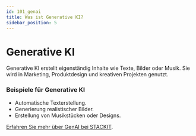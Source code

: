 ```yaml
---
id: 101_genai
title: Was ist Generative KI?
sidebar_position: 5
---
```


# Generative KI

Generative KI erstellt eigenständig Inhalte wie Texte, Bilder oder Musik. Sie wird in Marketing, Produktdesign und kreativen Projekten genutzt.

### Beispiele für Generative KI
- Automatische Texterstellung.
- Generierung realistischer Bilder.
- Erstellung von Musikstücken oder Designs.

[Erfahren Sie mehr über GenAI bei STACKIT](https://stackit.de/genai).
